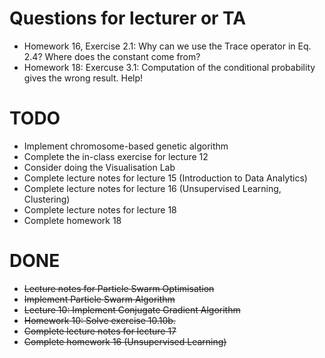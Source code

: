 # Questions for lecturer or TA
- Homework 16, Exercise 2.1: Why can we use the Trace operator in Eq. 2.4? Where does the constant come from?
- Homework 18: Exercuse 3.1: Computation of the conditional probability gives the wrong result. Help!

# TODO
- Implement chromosome-based genetic algorithm
- Complete the in-class exercise for lecture 12
- Consider doing the Visualisation Lab
- Complete lecture notes for lecture 15 (Introduction to Data Analytics)
- Complete lecture notes for lecture 16 (Unsupervised Learning, Clustering)
- Complete lecture notes for lecture 18
- Complete homework 18



# DONE
- ~~Lecture notes for Particle Swarm Optimisation~~
- ~~Implement Particle Swarm Algorithm~~
- ~~Lecture 10: Implement Conjugate Gradient Algorithm~~
- ~~Homework 10: Solve exercise 10.10b.~~
- ~~Complete lecture notes for lecture 17~~
- ~~Complete homework 16 (Unsupervised Learning)~~